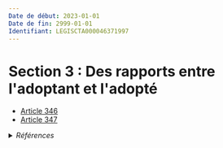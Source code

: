 ```yaml
---
Date de début: 2023-01-01
Date de fin: 2999-01-01
Identifiant: LEGISCTA000046371997
---
```


<h1>Section 3 : Des rapports entre l'adoptant et l'adopté</h1>

- [Article 346](article_346.md)
- [Article 347](article_347.md)

<details>
  <summary><em>Références</em></summary>

  <h2>Articles faisant référence à la section</h2>
  
  <ul>
    <li>
      <a href="https://legal.tricoteuses.fr//redirection/LEGIARTI000046369142?vers=git&vers=legifrance">Ordonnance n° 2022-1292 du 5 octobre 2022 prise en application de l'article 18 de la loi n° 2022-219 du 21 février 2022 visant à réformer l'adoption - article 3 ENTIEREMENT_MODIF</a> MODIFIE source
    </li>
  </ul>
</details>
